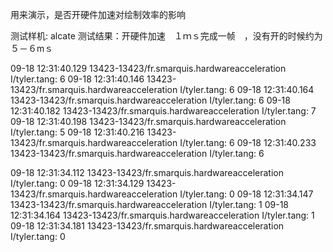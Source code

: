
用来演示，是否开硬件加速对绘制效率的影响


测试样机: alcate 
测试结果：开硬件加速　１ｍｓ完成一帧　，没有开的时候约为　５－６mｓ

09-18 12:31:40.129 13423-13423/fr.smarquis.hardwareacceleration I/tyler.tang: 6
09-18 12:31:40.146 13423-13423/fr.smarquis.hardwareacceleration I/tyler.tang: 6
09-18 12:31:40.164 13423-13423/fr.smarquis.hardwareacceleration I/tyler.tang: 6
09-18 12:31:40.182 13423-13423/fr.smarquis.hardwareacceleration I/tyler.tang: 7
09-18 12:31:40.198 13423-13423/fr.smarquis.hardwareacceleration I/tyler.tang: 5
09-18 12:31:40.216 13423-13423/fr.smarquis.hardwareacceleration I/tyler.tang: 6
09-18 12:31:40.233 13423-13423/fr.smarquis.hardwareacceleration I/tyler.tang: 6


09-18 12:31:34.112 13423-13423/fr.smarquis.hardwareacceleration I/tyler.tang: 0
09-18 12:31:34.129 13423-13423/fr.smarquis.hardwareacceleration I/tyler.tang: 0
09-18 12:31:34.147 13423-13423/fr.smarquis.hardwareacceleration I/tyler.tang: 1
09-18 12:31:34.164 13423-13423/fr.smarquis.hardwareacceleration I/tyler.tang: 1
09-18 12:31:34.181 13423-13423/fr.smarquis.hardwareacceleration I/tyler.tang: 0